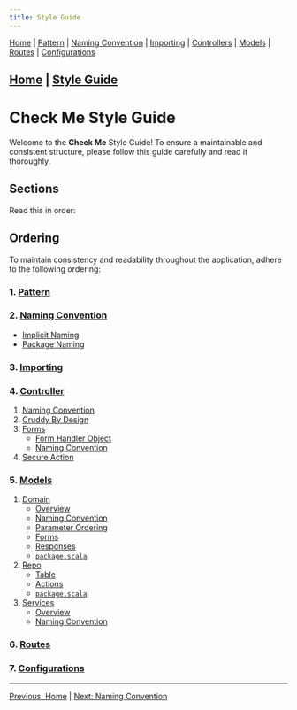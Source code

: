 ```yaml
---
title: Style Guide
---
```


[Home](Home) | [Pattern](Style-Guide/Pattern) | [Naming Convention](Style-Guide/Naming-Convention) | [Importing](Style-Guide/Importing) | [Controllers](Style-Guide/Controllers) | [Models](Style-Guide/Models) | [Routes](Style-Guide/routes) | [Configurations](Style-Guide/Configurations)


## [Home](Home) | [Style Guide](Style-Guide)

# Check Me Style Guide

Welcome to the **Check Me** Style Guide! To ensure a maintainable and consistent structure, please follow this guide carefully and read it thoroughly.

## Sections

Read this in order:

## Ordering

To maintain consistency and readability throughout the application, adhere to the following ordering:

### 1. [Pattern](Style-Guide/Pattern)
### 2. [Naming Convention](Style-Guide/Naming-Convention)
   - [Implicit Naming](Style-Guide/Naming-Convention/Implicit-Naming)  
   - [Package Naming](Style-Guide/Naming-Convention/Package-Naming)  
### 3. [Importing](Style-Guide/Importing)
### 4. [Controller](Style-Guide/Controllers)
   1. [Naming Convention](Style-Guide/Controllers/Naming-Convention)  
   2. [Cruddy By Design](Style-Guide/Controllers/Cruddy-By-Design)  
   3. [Forms](Style-Guide/Controllers/Forms)  
      - [Form Handler Object](Style-Guide/Controllers/Forms/Form-Handler-Object)  
      - [Naming Convention](Style-Guide/Controllers/Forms/Naming-Convention)  
   4. [Secure Action](Style-Guide/Controllers/Secure-Action)  
### 5. [Models](Style-Guide/Models)
   1. [Domain](Style-Guide/Models/Domain)  
      - [Overview](Style-Guide/Models/Domain/Overview)  
      - [Naming Convention](Style-Guide/Models/Domain/Naming-Convention)  
      - [Parameter Ordering](Style-Guide/Models/Domain/Parameter-Ordering)  
      - [Forms](Style-Guide/Models/Domain/Forms)  
      - [Responses](Style-Guide/Models/Domain/Responses)  
      - [`package.scala`](Style-Guide/Models/Domain/Package-Scala)  
   2. [Repo](Style-Guide/Models/Repo)  
      - [Table](Style-Guide/Models/Repo/Table)  
      - [Actions](Style-Guide/Models/Repo/Actions)  
      - [`package.scala`](Style-Guide/Models/Repo/Package-Scala)  
   3. [Services](Style-Guide/Models/Services)  
      - [Overview](Style-Guide/Models/Services/Overview)  
      - [Naming Convention](Style-Guide/Models/Services/Naming-Convention)  
### 6. [Routes](Style-Guide/routes)
### 7. [Configurations](Style-Guide/Configurations)

---

[Previous: Home](Home) | [Next: Naming Convention](Style-Guide/Pattern)
